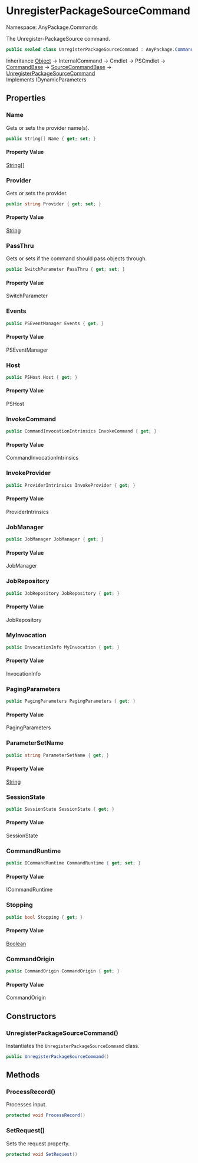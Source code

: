 # UnregisterPackageSourceCommand

Namespace: AnyPackage.Commands

The Unregister-PackageSource command.

```csharp
public sealed class UnregisterPackageSourceCommand : AnyPackage.Commands.Internal.SourceCommandBase, System.Management.Automation.IDynamicParameters
```

Inheritance [Object](https://docs.microsoft.com/en-us/dotnet/api/system.object) → InternalCommand → Cmdlet → PSCmdlet → [CommandBase](./anypackage.commands.internal.commandbase.md) → [SourceCommandBase](./anypackage.commands.internal.sourcecommandbase.md) → [UnregisterPackageSourceCommand](./anypackage.commands.unregisterpackagesourcecommand.md)<br>
Implements IDynamicParameters

## Properties

### **Name**

Gets or sets the provider name(s).

```csharp
public String[] Name { get; set; }
```

#### Property Value

[String[]](https://docs.microsoft.com/en-us/dotnet/api/system.string)<br>

### **Provider**

Gets or sets the provider.

```csharp
public string Provider { get; set; }
```

#### Property Value

[String](https://docs.microsoft.com/en-us/dotnet/api/system.string)<br>

### **PassThru**

Gets or sets if the command should pass objects through.

```csharp
public SwitchParameter PassThru { get; set; }
```

#### Property Value

SwitchParameter<br>

### **Events**

```csharp
public PSEventManager Events { get; }
```

#### Property Value

PSEventManager<br>

### **Host**

```csharp
public PSHost Host { get; }
```

#### Property Value

PSHost<br>

### **InvokeCommand**

```csharp
public CommandInvocationIntrinsics InvokeCommand { get; }
```

#### Property Value

CommandInvocationIntrinsics<br>

### **InvokeProvider**

```csharp
public ProviderIntrinsics InvokeProvider { get; }
```

#### Property Value

ProviderIntrinsics<br>

### **JobManager**

```csharp
public JobManager JobManager { get; }
```

#### Property Value

JobManager<br>

### **JobRepository**

```csharp
public JobRepository JobRepository { get; }
```

#### Property Value

JobRepository<br>

### **MyInvocation**

```csharp
public InvocationInfo MyInvocation { get; }
```

#### Property Value

InvocationInfo<br>

### **PagingParameters**

```csharp
public PagingParameters PagingParameters { get; }
```

#### Property Value

PagingParameters<br>

### **ParameterSetName**

```csharp
public string ParameterSetName { get; }
```

#### Property Value

[String](https://docs.microsoft.com/en-us/dotnet/api/system.string)<br>

### **SessionState**

```csharp
public SessionState SessionState { get; }
```

#### Property Value

SessionState<br>

### **CommandRuntime**

```csharp
public ICommandRuntime CommandRuntime { get; set; }
```

#### Property Value

ICommandRuntime<br>

### **Stopping**

```csharp
public bool Stopping { get; }
```

#### Property Value

[Boolean](https://docs.microsoft.com/en-us/dotnet/api/system.boolean)<br>

### **CommandOrigin**

```csharp
public CommandOrigin CommandOrigin { get; }
```

#### Property Value

CommandOrigin<br>

## Constructors

### **UnregisterPackageSourceCommand()**

Instantiates the `UnregisterPackageSourceCommand` class.

```csharp
public UnregisterPackageSourceCommand()
```

## Methods

### **ProcessRecord()**

Processes input.

```csharp
protected void ProcessRecord()
```

### **SetRequest()**

Sets the request property.

```csharp
protected void SetRequest()
```
